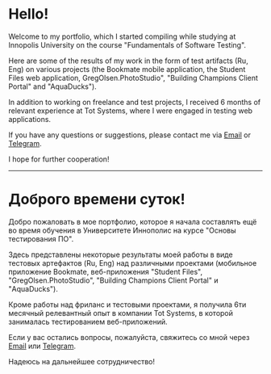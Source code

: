 # Hello!


Welcome to my portfolio, which I started compiling while studying at Innopolis University on the course "Fundamentals of Software Testing".

Here are some of the results of my work in the form of test artifacts (Ru, Eng) on various projects (the Bookmate mobile application, the Student Files web application, GregOlsen.PhotoStudio", "Building Champions Client Portal" and "AquaDucks").

In addition to working on freelance and test projects, I received 6 months of relevant experience at Tot Systems, where I were engaged in testing web applications.

If you have any questions or suggestions, please contact me via [Email](annsamoi823@gmail.com ) or [Telegram](https://t.me/annsamoi ).


I hope for further cooperation!
____
# Доброго времени суток!


Добро пожаловать в мое портфолио, которое я начала составлять ещё во время обучения в Университете Иннополис на курсе "Основы тестирования ПО".

Здесь представлены некоторые результаты моей работы в виде тестовых артефактов (Ru, Eng) над различными проектами (мобильное приложение Bookmate, веб-приложения "Student Files", "GregOlsen.PhotoStudio", "Building Champions Client Portal" и "AquaDucks").

Кроме работы над фриланс и тестовыми проектами, я получила 6ти месячный релевантный опыт в компании Tot Systems, в которой занималась тестированием веб-приложений.

Если у вас остались вопросы, пожалуйста, свяжитесь со мной через [Email](annsamoi823@gmail.com) или [Telegram](https://t.me/annsamoi).


Надеюсь на дальнейшее сотрудничество!

